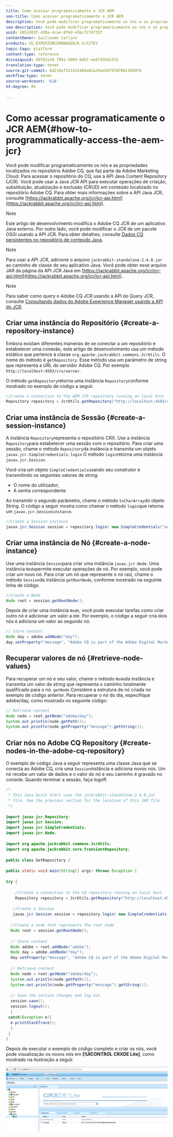 ```yaml
---
title: Como acessar programaticamente o JCR AEM
seo-title: Como acessar programaticamente o JCR AEM
description: Você pode modificar programaticamente os nós e as propriedades localizados no repositório AEM, que é parte da Adobe Marketing Cloud
seo-description: Você pode modificar programaticamente os nós e as propriedades localizados no repositório AEM, que é parte da Adobe Marketing Cloud
uuid: 2051d03f-430a-4cae-8f6d-e5bc727d733f
contentOwner: Guillaume Carlino
products: SG_EXPERIENCEMANAGER/6.5/SITES
topic-tags: platform
content-type: reference
discoiquuid: 69f62a38-7991-4009-8db7-ee8fd35dc535
translation-type: tm+mt
source-git-commit: 6d216e7521432468a01a29ad2879f8708110d970
workflow-type: tm+mt
source-wordcount: '618'
ht-degree: 0%

---
```



# Como acessar programaticamente o JCR AEM{#how-to-programmatically-access-the-aem-jcr}

Você pode modificar programaticamente os nós e as propriedades localizados no repositório Adobe CQ, que faz parte da Adobe Marketing Cloud. Para acessar o repositório do CQ, use a API Java Content Repository (JCR). Você pode usar a Java JCR API para executar operações de criação, substituição, atualização e exclusão (CRUD) em conteúdo localizado no repositório Adobe CQ. Para obter mais informações sobre a API Java JCR, consulte [https://jackrabbit.apache.org/jcr/jcr-api.html](https://jackrabbit.apache.org/jcr/jcr-api.html).

>[!NOTE]
>
>Este artigo de desenvolvimento modifica o Adobe CQ JCR de um aplicativo Java externo. Por outro lado, você pode modificar o JCR de um pacote OSGi usando a API JCR. Para obter detalhes, consulte [Dados CQ persistentes no repositório de conteúdo Java](https://helpx.adobe.com/experience-manager/using/persisting-cq-data-java-content1.html).

>[!NOTE]
>
>Para usar a API JCR, adicione o arquivo `jackrabbit-standalone-2.4.0.jar` ao caminho de classe do seu aplicativo Java. Você pode obter esse arquivo JAR da página da API JCR Java em [https://jackrabbit.apache.org/jcr/jcr-api.html](https://jackrabbit.apache.org/jcr/jcr-api.html).

>[!NOTE]
>
>Para saber como query o Adobe CQ JCR usando a API do Query JCR, consulte [Consultando dados do Adobe Experience Manager usando a API do JCR](https://helpx.adobe.com/experience-manager/using/querying-experience-manager-data-using1.html).

## Criar uma instância do Repositório {#create-a-repository-instance}

Embora existam diferentes maneiras de se conectar a um repositório e estabelecer uma conexão, este artigo de desenvolvimento usa um método estático que pertence à classe `org.apache.jackrabbit.commons.JcrUtils`. O nome do método é `getRepository`. Esse método usa um parâmetro de string que representa a URL do servidor Adobe CQ. Por exemplo `http://localhost:4503/crx/server`.

O método `getRepository`retorna uma instância `Repository`conforme mostrado no exemplo de código a seguir.

```java
//Create a connection to the AEM JCR repository running on local host
Repository repository = JcrUtils.getRepository("http://localhost:4503/crx/server");
```

## Criar uma instância de Sessão {#create-a-session-instance}

A instância `Repository`representa o repositório CRX. Use a instância `Repository`para estabelecer uma sessão com o repositório. Para criar uma sessão, chame o método `Repository`da instância e transmita um objeto `javax.jcr.SimpleCredentials`. `login` O método `login`retorna uma instância `javax.jcr.Session`.

Você cria um objeto `SimpleCredentials`usando seu construtor e transmitindo os seguintes valores de string:

* O nome do utilizador;
* A senha correspondente

Ao transmitir o segundo parâmetro, chame o método `toCharArray`do objeto String. O código a seguir mostra como chamar o método `login`que retorna um `javax.jcr.Sessioninstance`.

```java
//Create a Session instance
javax.jcr.Session session = repository.login( new SimpleCredentials("admin", "admin".toCharArray()));
```

## Criar uma instância de Nó {#create-a-node-instance}

Use uma instância `Session`para criar uma instância `javax.jcr.Node`. Uma instância `Node`permite executar operações de nó. Por exemplo, você pode criar um novo nó. Para criar um nó que represente o nó raiz, chame o método `Session`da instância `getRootNode`, conforme mostrado na seguinte linha de código.

```java
//Create a Node
Node root = session.getRootNode();
```

Depois de criar uma instância `Node`, você pode executar tarefas como criar outro nó e adicionar um valor a ele. Por exemplo, o código a seguir cria dois nós e adiciona um valor ao segundo nó.

```java
// Store content
Node day = adobe.addNode("day");
day.setProperty("message", "Adobe CQ is part of the Adobe Digital Marketing Suite!");
```

## Recuperar valores de nó {#retrieve-node-values}

Para recuperar um nó e seu valor, chame o método `Node`da instância e transmita um valor de string que representa o caminho totalmente qualificado para o nó. `getNode` Considere a estrutura de nó criada no exemplo de código anterior. Para recuperar o nó do dia, especifique adobe/day, como mostrado no seguinte código:

```java
// Retrieve content
Node node = root.getNode("adobe/day");
System.out.println(node.getPath());
System.out.println(node.getProperty("message").getString());
```

## Criar nós no Adobe CQ Repository {#create-nodes-in-the-adobe-cq-repository}

O exemplo de código Java a seguir representa uma classe Java que se conecta ao Adobe CQ, cria uma `Session`instância e adiciona novos nós. Um nó recebe um valor de dados e o valor do nó e seu caminho é gravado no console. Quando terminar a sessão, faça logoff.

```java
/*
 * This Java Quick Start uses the jackrabbit-standalone-2.4.0.jar
 * file. See the previous section for the location of this JAR file
 */

import javax.jcr.Repository;
import javax.jcr.Session;
import javax.jcr.SimpleCredentials;
import javax.jcr.Node;

import org.apache.jackrabbit.commons.JcrUtils;
import org.apache.jackrabbit.core.TransientRepository;

public class GetRepository {

public static void main(String[] args) throws Exception {

try {

    //Create a connection to the CQ repository running on local host
    Repository repository = JcrUtils.getRepository("http://localhost:4503/crx/server");

   //Create a Session
   javax.jcr.Session session = repository.login( new SimpleCredentials("admin", "admin".toCharArray()));

  //Create a node that represents the root node
  Node root = session.getRootNode();

  // Store content
  Node adobe = root.addNode("adobe");
  Node day = adobe.addNode("day");
  day.setProperty("message", "Adobe CQ is part of the Adobe Digital Marketing Suite!");

  // Retrieve content
  Node node = root.getNode("adobe/day");
  System.out.println(node.getPath());
  System.out.println(node.getProperty("message").getString());

  // Save the session changes and log out
  session.save();
  session.logout();
  }
 catch(Exception e){
  e.printStackTrace();
  }
 }
}
```

Depois de executar o exemplo de código completo e criar os nós, você pode visualização os novos nós em **[!UICONTROL CRXDE Lite]**, como mostrado na ilustração a seguir.

![chlimage_1-68](assets/chlimage_1-68a.png)

